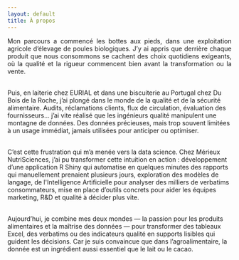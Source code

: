 ```yaml
---
layout: default
title: À propos
---
```


<p style="text-align: justify;">
Mon parcours a commencé les bottes aux pieds, dans une exploitation agricole d’élevage de poules biologiques. J’y ai appris que derrière chaque produit que nous consommons se cachent des choix quotidiens exigeants, où la qualité et la rigueur commencent bien avant la transformation ou la vente.<br><br>

Puis, en laiterie chez EURIAL et dans une biscuiterie au Portugal chez Du Bois de la Roche, j’ai plongé dans le monde de la qualité et de la sécurité alimentaire. Audits, réclamations clients, flux de circulation, évaluation des fournisseurs… j’ai vite réalisé que les ingénieurs qualité manipulent une montagne de données. Des données précieuses, mais trop souvent limitées à un usage immédiat, jamais utilisées pour anticiper ou optimiser.<br><br>

C’est cette frustration qui m’a menée vers la data science. Chez Mérieux NutriSciences, j’ai pu transformer cette intuition en action : développement d’une application R Shiny qui automatise en quelques minutes des rapports qui manuellement prenaient plusieurs jours, exploration des modèles de langage, de l'Intelligence Artificielle pour analyser des milliers de verbatims consommateurs, mise en place d’outils concrets pour aider les équipes marketing, R&D et qualité à décider plus vite.<br><br>

Aujourd’hui, je combine mes deux mondes — la passion pour les produits alimentaires et la maîtrise des données — pour transformer des tableaux Excel, des verbatims ou des indicateurs qualité en supports lisibles qui guident les décisions. Car je suis convaincue que dans l’agroalimentaire, la donnée est un ingrédient aussi essentiel que le lait ou le cacao.
</p>
